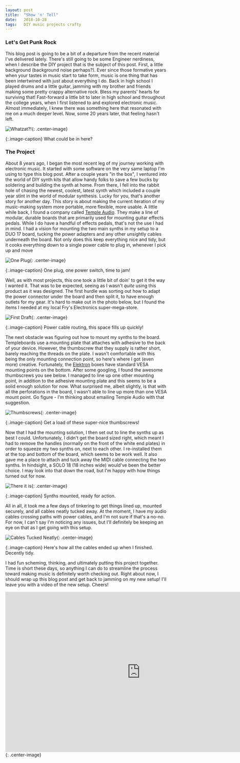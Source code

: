 ```yaml
---
layout: post
title:  "Show 'n' Tell"
date:   2018-10-28
tags:   DIY music projects crafty
---
```

### Let's Get Punk Rock

This blog post is going to be a bit of a departure from the recent material I've delivered lately. There's still going to be some Engineer nerdiness, when I describe the DIY project that is the subject of this post. First, a little background (background noise perhaps?). Ever since those formative years when your tastes in music start to take form, music is one thing that has been intertwined with just about everything I do. Back in high school I played drums and a little guitar, jamming with my brother and friends making some pretty crappy alternative rock. Bless my parents' hearts for surviving that! Fast-forward a little bit to later in high school and throughout the college years, when I first listened to and explored electronic music. Almost immediately, I knew there was something here that resonated with me on a much deeper level. Now, some 20 years later, that feeling hasn't left.

![Whatzat?!](/assets/templeboard/Templeboard1.JPG){: .center-image}

{:.image-caption}
What could be in here?

### The Project

About 8 years ago, I began the most recent leg of my journey working with electronic music. It started with some software on the very same laptop I'm using to type this blog post. After a couple years "in the box", I ventured into the world of DIY synth kits that allow handy folks to save a few bucks by soldering and building the synth at home. From there, I fell into the rabbit hole of chasing the newest, coolest, latest synth which included a couple year stint in the world of modular synthesis. Lucky for you, that's another story for another day. This story is about making the current iteration of my music-making system more portable, more flexible, more usable. A little while back, I found a company called [Temple Audio][temple]. They make a line of modular, durable boards that are primarily used for mounting guitar effects pedals. While I do have a handful of effects pedals, that's not the use I had in mind. I had a vision for mounting the two main synths in my setup to a DUO 17 board, tucking the power adapters and any other unsightly cables underneath the board. Not only does this keep everything nice and tidy, but it cooks everything down to a single power cable to plug in, whenever I pick up and move

![One Plug](/assets/templeboard/Templeboard7.JPG){: .center-image}

{:.image-caption}
One plug, one power switch, time to jam!

Well, as with most projects, this one took a little bit of doin' to get it the way I wanted it. That was to be expected, seeing as I wasn't *quite* using this product as it was designed. The first hurdle was sorting out how to adapt the power connector under the board and then split it, to have enough outlets for my gear. It's hard to make out in the photo below, but I found the items I needed at my local Fry's Electronics super-mega-store.

![First Draft](/assets/templeboard/Templeboard3.JPG){: .center-image}

{:.image-caption}
Power cable routing, this space fills up quickly!

The next obstacle was figuring out how to mount my synths to the board. Templeboards use a mounting plate that attaches with adhesive to the back of your device. However, the thumbscrew that they supply is rather short, barely reaching the threads on the plate. I wasn't comfortable with this being the only mounting connection point, so here's where I got (even more) creative. Fortunately, the [Elektron][elektron] boxes have standard VESA mounting points on the bottom. After some googling, I found the awesome thumbscrews you see below. I managed to line up one other mounting point, in addition to the adhesive mounting plate and this seems to be a solid enough solution for now. What surprised me, albeit slightly, is that with all the perforations in the board, I wasn't able to line up more than one VESA mount point. Go figure - I'm thinking about emailing Temple Audio with that suggestion.

![Thumbscrews](/assets/templeboard/Templeboard2.JPG){: .center-image}

{:.image-caption}
Get a load of these super-nice thumbscrews!

Now that I had the mounting solution, I then set out to line the synths up as best I could. Unfortunately, I didn't get the board sized right, which meant I had to remove the handles (normally on the front of the white end plates) in order to squeeze my two synths on, next to each other. I re-installed them at the top and bottom of the board, which seems to be work well. It also gave me a place to attach and tuck away the MIDI cable connecting the two synths. In hindsight, a SOLO 18 (18 inches wide) would've been the better choice. I may look into that down the road, but I'm happy with how things turned out for now.

![There it is](/assets/templeboard/Templeboard8.JPG){: .center-image}

{:.image-caption}
Synths mounted, ready for action.

All in all, it took me a few days of tinkering to get things lined up, mounted securely, and all cables neatly tucked away. At the moment, I have my audio cables crossing paths with power cables, and I'm not sure if that's a no-no. For now, I can't say I'm noticing any issues, but I'll definitely be keeping an eye on that as I get going with this setup.

![Cables Tucked Neatly](/assets/templeboard/Templeboard9.JPG){: .center-image}

{:.image-caption}
Here's how all the cables ended up when I finished. Decently tidy.

I had fun scheming, thinking, and ultimately putting this project together. Time is short these days, so anything I can do to streamline the process toward making music is definitely worth checking out. Right about now, I should wrap up this blog post and get back to jamming on my new setup! I'll leave you with a video of the new setup. Cheers!

<iframe width="840" height="500" src="https://www.youtube.com/embed/JIEwUsiclOA" frameborder="0" allowfullscreen></iframe>{: .center-image}
<p>
</p>

[temple]:https://www.templeaudio.com/
[elektron]:https://www.elektron.se
